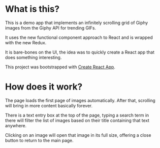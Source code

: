 # What is this?

This is a demo app that implements an infinitely scrolling grid of Giphy images from the Giphy API for trending GIFs.

It uses the new functional component approach to React and is wrapped with the new Redux.

It is bare-bones on the UI, the idea was to quickly create a React app that does something interesting.

This project was bootstrapped with [Create React App](https://github.com/facebook/create-react-app).

# How does it work?

The page loads the first page of images automatically.  After that, scrolling will bring in more content basically forever.

There is a text entry box at the top of the page, typing a search term in there will filter the list of images based on their title containing that text anywhere.

Clicking on an image will open that image in its full size, offering a close button to return to the main page.
